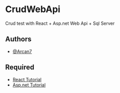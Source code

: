 
# CrudWebApi

Crud test with React + Asp.net Web Api + Sql Server


## Authors

- [@Arcan7](https://github.com/Arcan7)


## Required

 - [React Tutorial](https://fr.legacy.reactjs.org/docs/getting-started.html)
 - [Asp.net Tutorial](https://learn.microsoft.com/en-us/aspnet/core/tutorials/first-web-api?view=aspnetcore-7.0&tabs=visual-studio)

